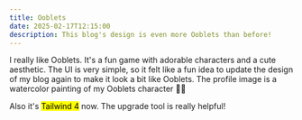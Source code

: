 ```yaml
---
title: Ooblets
date: 2025-02-17T12:15:00
description: This blog's design is even more Ooblets than before!
---
```


I really like Ooblets. It's a fun game with adorable characters and a cute aesthetic. The UI is very simple, so it felt like a fun idea to update the design of my blog again to make it look a bit like Ooblets. The profile image is a watercolor painting of my Ooblets character 🌈✨

Also it's <mark>Tailwind 4</mark> now. The upgrade tool is really helpful!
